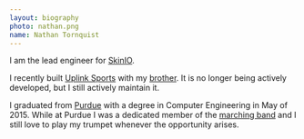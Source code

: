 ```yaml
---
layout: biography
photo: nathan.png
name: Nathan Tornquist
---
```

I am the lead engineer for [SkinIO](https://SkinIO.com/).

I recently built [Uplink Sports](https://uplinkapp.com) with my [brother](http://matttornquist.com/). It is no longer being actively developed,
but I still actively maintain it.

I graduated from [Purdue](http://www.purdue.edu) with a degree in Computer Engineering in May of 2015. While at Purdue I was a dedicated member of the [marching band](http://www.purdue.edu/bands) and I still love to play my trumpet whenever the opportunity arises.
